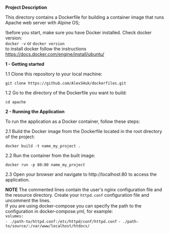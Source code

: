 **Project Description**  

This directory contains a Dockerfile for building a container image that runs Apache web server with Alpine OS;  
  
!before you start, make sure you have Docker installed. Check docker version:  
`docker -v` or `docker version`  
to install docker follow the instructions https://docs.docker.com/engine/install/ubuntu/

**1 - Getting started**  

1.1 Clone this repository to your local machine:

`git clone https://github.com/AlexSHuk/dockerfiles.git`  

1.2 Go to the directory of the Dockerfile you want to build:

`cd apache`  

**2 - Running the Application**  

To run the application as a Docker container, follow these steps:

2.1 Build the Docker image from the Dockerfile located in the root directory of the project:

`docker build -t name_my_project .`

2.2 Run the container from the built image:

`docker run -p 80:80 name_my_project`

2.3 Open your browser and navigate to http://localhost:80 to access the application.  

**NOTE** 
The commented lines contain the user's nginx configuration file and the resource directory.
Create your `httpd.conf` configuration file and uncomment the lines.  
If you are using docker-compose you can specify the path to the configuration in docker-compose.yml, for example:  
`volumes:`  
`- ./path-to/httpd.conf:/etc/httpd/conf/httpd.conf`
`- ./path-to/source/:/var/www/localhost/htdocs/`
 



